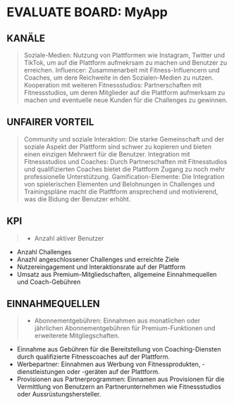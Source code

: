 #  EVALUATE BOARD: MyApp

## KANÄLE
> Soziale-Medien: Nutzung von Plattformen wie Instagram, Twitter und TikTok, um auf die Plattform aufmekrsam zu machen und Benutzer zu erreichen.
Influencer: Zusammenarbeit mit Fitness-Influencern und Coaches, um dere Reichweite in den Sozialen-Medien zu nutzen.
Kooperation mit weiteren Fitnessstudios: Partnerschaften mit Fitnessstudios, um deren Mitglieder auf die Plattform aufmerksam zu machen und eventuelle neue Kunden für die Challenges zu gewinnen.

## UNFAIRER VORTEIL
> Community und soziale Interaktion: Die starke Gemeinschaft und der soziale Aspekt der Plattform sind schwer zu kopieren und bieten einen einzigen Mehrwert für die Benutzer.
Integration mit Fitnessstudios und Coaches: Durch Partnerschaften mit Fitnesstudios und qualifizierten Coaches bietet die Plattform Zugang zu noch mehr professionelle Unterstützung.
Gamification-Elemente: Die Integration von spielerischen Elementen und Belohnungen in Challenges und Trainingspläne macht die Platftform ansprechend und motivierend, was die Bidung der Benutzer erhöht.

## KPI
> - Anzahl aktiver Benutzer
- Anzahl Challenges
- Anazhl angeschlossener Challenges und erreichte Ziele
- Nutzereingagement und Interaktionsrate auf der Plattform
- Umsatz aus Premium-Mitgliedschaften, allgemeine Einnahmequellen und Coach-Gebühren

## EINNAHMEQUELLEN
> - Abonnementgebühren: Einnahmen aus monatlichen oder jährlichen Abonnementgebühren für Premium-Funktionen und erweiterete Mitgliegschaften.
- Einnahme aus Gebühren für die Bereitstellung von Coaching-Diensten durch qualifizierte Fitnesscoaches auf der Plattform.
- Werbepartner: Einnahmen aus Werbung von Fitnessprodukten, -dienstleistungen oder -geräten auf der Plattform.
- Provisionen aus Partnerprogrammen: Einnamen aus Provisionen für die Vermittlung von Benutzern an Partnerunternehmen wie Fitnessstudios oder Aussrüstungshersteller.